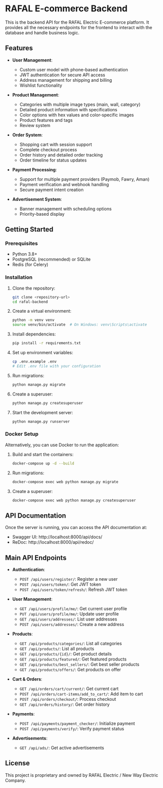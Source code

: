 # RAFAL E-commerce Backend

This is the backend API for the RAFAL Electric E-commerce platform. It provides all the necessary endpoints for the frontend to interact with the database and handle business logic.

## Features

- **User Management**:
  - Custom user model with phone-based authentication
  - JWT authentication for secure API access
  - Address management for shipping and billing
  - Wishlist functionality

- **Product Management**:
  - Categories with multiple image types (main, wall, category)
  - Detailed product information with specifications
  - Color options with hex values and color-specific images
  - Product features and tags
  - Review system

- **Order System**:
  - Shopping cart with session support
  - Complete checkout process
  - Order history and detailed order tracking
  - Order timeline for status updates

- **Payment Processing**:
  - Support for multiple payment providers (Paymob, Fawry, Aman)
  - Payment verification and webhook handling
  - Secure payment intent creation

- **Advertisement System**:
  - Banner management with scheduling options
  - Priority-based display

## Getting Started

### Prerequisites

- Python 3.8+
- PostgreSQL (recommended) or SQLite
- Redis (for Celery)

### Installation

1. Clone the repository:
   ```bash
   git clone <repository-url>
   cd rafal-backend
   ```

2. Create a virtual environment:
   ```bash
   python -m venv venv
   source venv/bin/activate  # On Windows: venv\Scripts\activate
   ```

3. Install dependencies:
   ```bash
   pip install -r requirements.txt
   ```

4. Set up environment variables:
   ```bash
   cp .env.example .env
   # Edit .env file with your configuration
   ```

5. Run migrations:
   ```bash
   python manage.py migrate
   ```

6. Create a superuser:
   ```bash
   python manage.py createsuperuser
   ```

7. Start the development server:
   ```bash
   python manage.py runserver
   ```

### Docker Setup

Alternatively, you can use Docker to run the application:

1. Build and start the containers:
   ```bash
   docker-compose up -d --build
   ```

2. Run migrations:
   ```bash
   docker-compose exec web python manage.py migrate
   ```

3. Create a superuser:
   ```bash
   docker-compose exec web python manage.py createsuperuser
   ```

## API Documentation

Once the server is running, you can access the API documentation at:

- Swagger UI: http://localhost:8000/api/docs/
- ReDoc: http://localhost:8000/api/redoc/

## Main API Endpoints

- **Authentication**:
  - `POST /api/users/register/`: Register a new user
  - `POST /api/users/token/`: Get JWT token
  - `POST /api/users/token/refresh/`: Refresh JWT token

- **User Management**:
  - `GET /api/users/profile/me/`: Get current user profile
  - `PUT /api/users/profile/me/`: Update user profile
  - `GET /api/users/addresses/`: List user addresses
  - `POST /api/users/addresses/`: Create a new address

- **Products**:
  - `GET /api/products/categories/`: List all categories
  - `GET /api/products/`: List all products
  - `GET /api/products/{id}/`: Get product details
  - `GET /api/products/featured/`: Get featured products
  - `GET /api/products/best_sellers/`: Get best seller products
  - `GET /api/products/offers/`: Get products on offer

- **Cart & Orders**:
  - `GET /api/orders/cart/current/`: Get current cart
  - `POST /api/orders/cart-items/add_to_cart/`: Add item to cart
  - `POST /api/orders/checkout/`: Process checkout
  - `GET /api/orders/history/`: Get order history

- **Payments**:
  - `POST /api/payments/payment_checker/`: Initialize payment
  - `POST /api/payments/verify/`: Verify payment status

- **Advertisements**:
  - `GET /api/ads/`: Get active advertisements

## License

This project is proprietary and owned by RAFAL Electric / New Way Electric Company.